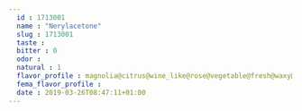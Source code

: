 ```yaml
---
  id : 1713001
  name : "Nerylacetone"
  slug : 1713001
  taste : 
  bitter : 0
  odor : 
  natural : 1
  flavor_profile : magnolia@citrus@wine_like@rose@vegetable@fresh@waxy@fatty@floral@earthy@woody@fruity@tropical@herbaceous@nutty@meaty@spicy@green
  fema_flavor_profile : 
  date : 2019-03-26T08:47:11+01:00
---
```



